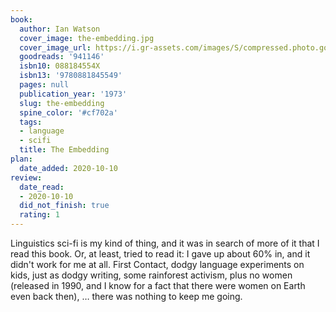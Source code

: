 ```yaml
---
book:
  author: Ian Watson
  cover_image: the-embedding.jpg
  cover_image_url: https://i.gr-assets.com/images/S/compressed.photo.goodreads.com/books/1305136769l/941146.jpg
  goodreads: '941146'
  isbn10: 088184554X
  isbn13: '9780881845549'
  pages: null
  publication_year: '1973'
  slug: the-embedding
  spine_color: '#cf702a'
  tags:
  - language
  - scifi
  title: The Embedding
plan:
  date_added: 2020-10-10
review:
  date_read:
  - 2020-10-10
  did_not_finish: true
  rating: 1
---
```


Linguistics sci-fi is my kind of thing, and it was in search of more of it that I read this book. Or, at least, tried to
read it: I gave up about 60% in, and it didn't work for me at all. First Contact, dodgy language experiments on kids,
just as dodgy writing, some rainforest activism, plus no women (released in 1990, and I know for a fact that there were
women on Earth even back then), …  there was nothing to keep me going.
